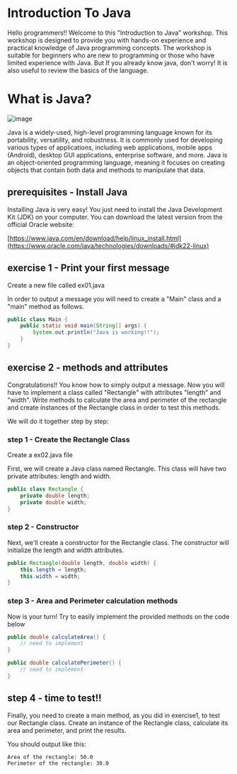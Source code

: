 # Introduction To Java

Hello programmers!! Welcome to this "Introduction to Java" workshop. This workshop is designed to provide you with hands-on experience and practical knowledge of Java programming concepts. The workshop is suitable for beginners who are new to programming or those who have limited experience with Java. But If you already know java, don't worry!  It is also useful to review the basics of the language.

# What is Java?

![image](https://github.com/MarioHM2004/java-Workshop/assets/114911961/b9ce410a-9b0e-4999-aefb-c36f2d43a5a1)

Java is a widely-used, high-level programming language known for its portability, versatility, and robustness. It is commonly used for developing various types of applications, including web applications, mobile apps (Android), desktop GUI applications, enterprise software, and more. Java is an object-oriented programming language, meaning it focuses on creating objects that contain both data and methods to manipulate that data.

##  prerequisites - Install Java

Installing Java is very easy! You just need to install the Java Development Kit (JDK) on your computer. You can download the latest version from the official Oracle website:

[https://www.java.com/en/download/help/linux_install.html](https://www.oracle.com/java/technologies/downloads/#jdk22-linux)

## exercise 1 - Print your first message

Create a new file called ex01.java

In order to output a message you will need to create a "Main" class and a "main" method as follows. 

```java
public class Main {
    public static void main(String[] args) {
        System.out.println("Java is working!!");
    }
}
```

## exercise 2 - methods and attributes

Congratulations!! You know how to simply output a message. Now you will have to implement a class called "Rectangle" with attributes "length" and "width". Write methods to calculate the area and perimeter of the rectangle and create instances of the Rectangle class in order to test this methods.

We will do it together step by step:

### step 1 - Create the Rectangle Class

Create a ex02.java file

First, we will create a Java class named Rectangle. This class will have two private attributes: length and width.

```java
public class Rectangle {
    private double length;
    private double width;
}

```

### step 2 - Constructor

Next, we'll create a constructor for the Rectangle class. The constructor will initialize the length and width attributes.

```java
public Rectangle(double length, double width) {
    this.length = length;
    this.width = width;
}
```

### step 3 - Area and Perimeter calculation methods

Now is your turn! Try to easily implement the provided methods on the code below

```java
public double calculateArea() {
    // need to implement
}

public double calculatePerimeter() {
    // need to implement
}
```

## step 4 - time to test!!

Finally, you need to create a main method, as you did in exercise1, to test our Rectangle class. Create an instance of the Rectangle class, calculate its area and perimeter, and print the results.

You should output like this:

```
Area of the rectangle: 50.0
Perimeter of the rectangle: 30.0
```
